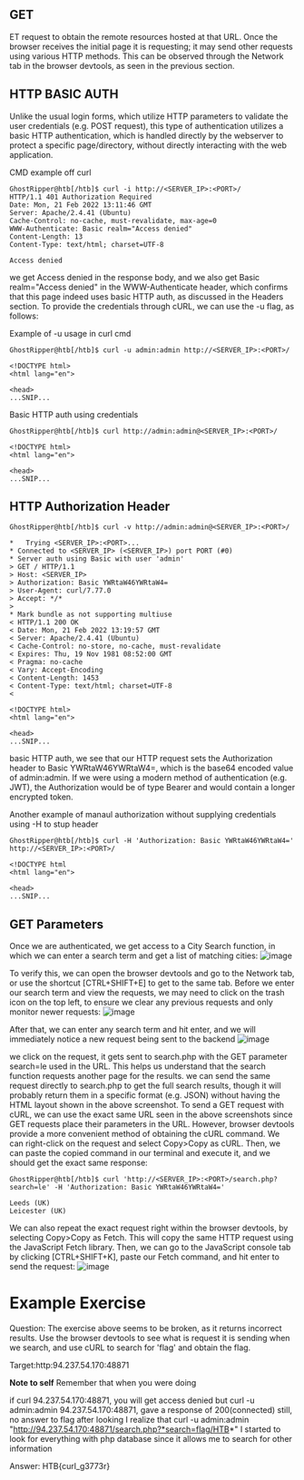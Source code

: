 ## GET 
ET request to obtain the remote resources hosted at that URL. Once the browser receives the initial page it is requesting; it may send other requests using various HTTP methods. This can be observed through the Network tab in the browser devtools, as seen in the previous section.

## HTTP BASIC AUTH 

Unlike the usual login forms, which utilize HTTP parameters to validate the user credentials (e.g. POST request), this type of authentication utilizes a basic HTTP authentication, which is handled directly by the webserver to protect a specific page/directory, without directly interacting with the web application.

CMD example off curl 
```
GhostRipper@htb[/htb]$ curl -i http://<SERVER_IP>:<PORT>/
HTTP/1.1 401 Authorization Required
Date: Mon, 21 Feb 2022 13:11:46 GMT
Server: Apache/2.4.41 (Ubuntu)
Cache-Control: no-cache, must-revalidate, max-age=0
WWW-Authenticate: Basic realm="Access denied"
Content-Length: 13
Content-Type: text/html; charset=UTF-8

Access denied
```
we get Access denied in the response body, and we also get Basic realm="Access denied" in the WWW-Authenticate header, which confirms that this page indeed uses basic HTTP auth, as discussed in the Headers section. To provide the credentials through cURL, we can use the -u flag, as follows:

Example of -u usage in curl cmd 
```
GhostRipper@htb[/htb]$ curl -u admin:admin http://<SERVER_IP>:<PORT>/

<!DOCTYPE html>
<html lang="en">

<head>
...SNIP...
````

Basic HTTP auth using credentials 
```
GhostRipper@htb[/htb]$ curl http://admin:admin@<SERVER_IP>:<PORT>/

<!DOCTYPE html>
<html lang="en">

<head>
...SNIP...
```
## HTTP Authorization Header
```
GhostRipper@htb[/htb]$ curl -v http://admin:admin@<SERVER_IP>:<PORT>/

*   Trying <SERVER_IP>:<PORT>...
* Connected to <SERVER_IP> (<SERVER_IP>) port PORT (#0)
* Server auth using Basic with user 'admin'
> GET / HTTP/1.1
> Host: <SERVER_IP>
> Authorization: Basic YWRtaW46YWRtaW4=
> User-Agent: curl/7.77.0
> Accept: */*
> 
* Mark bundle as not supporting multiuse
< HTTP/1.1 200 OK
< Date: Mon, 21 Feb 2022 13:19:57 GMT
< Server: Apache/2.4.41 (Ubuntu)
< Cache-Control: no-store, no-cache, must-revalidate
< Expires: Thu, 19 Nov 1981 08:52:00 GMT
< Pragma: no-cache
< Vary: Accept-Encoding
< Content-Length: 1453
< Content-Type: text/html; charset=UTF-8
< 

<!DOCTYPE html>
<html lang="en">

<head>
...SNIP...
```
basic HTTP auth, we see that our HTTP request sets the Authorization header to Basic YWRtaW46YWRtaW4=, which is the base64 encoded value of admin:admin. If we were using a modern method of authentication (e.g. JWT), the Authorization would be of type Bearer and would contain a longer encrypted token.

Another example of manaul authorization without supplying credentials using -H to stup header
```
GhostRipper@htb[/htb]$ curl -H 'Authorization: Basic YWRtaW46YWRtaW4=' http://<SERVER_IP>:<PORT>/

<!DOCTYPE html
<html lang="en">

<head>
...SNIP...
```
## GET Parameters
Once we are authenticated, we get access to a City Search function, in which we can enter a search term and get a list of matching cities:
![image](https://github.com/RipperGh/BugHunting-D/assets/165308866/abb2a633-1ce5-457d-a4bb-34a747a0a518)

To verify this, we can open the browser devtools and go to the Network tab, or use the shortcut [CTRL+SHIFT+E] to get to the same tab. Before we enter our search term and view the requests, we may need to click on the trash icon on the top left, to ensure we clear any previous requests and only monitor newer requests:
![image](https://github.com/RipperGh/BugHunting-D/assets/165308866/d134ecc2-88c7-42a4-a393-4fbd1f3d29be)

After that, we can enter any search term and hit enter, and we will immediately notice a new request being sent to the backend
![image](https://github.com/RipperGh/BugHunting-D/assets/165308866/c11b1287-38f5-46d9-a571-ad067e0e5202)

we click on the request, it gets sent to search.php with the GET parameter search=le used in the URL. This helps us understand that the search function requests another page for the results.
we can send the same request directly to search.php to get the full search results, though it will probably return them in a specific format (e.g. JSON) without having the HTML layout shown in the above screenshot.
To send a GET request with cURL, we can use the exact same URL seen in the above screenshots since GET requests place their parameters in the URL. However, browser devtools provide a more convenient method of obtaining the cURL command. We can right-click on the request and select Copy>Copy as cURL. Then, we can paste the copied command in our terminal and execute it, and we should get the exact same response:


```
GhostRipper@htb[/htb]$ curl 'http://<SERVER_IP>:<PORT>/search.php?search=le' -H 'Authorization: Basic YWRtaW46YWRtaW4='

Leeds (UK)
Leicester (UK)
```

We can also repeat the exact request right within the browser devtools, by selecting Copy>Copy as Fetch. This will copy the same HTTP request using the JavaScript Fetch library. Then, we can go to the JavaScript console tab by clicking [CTRL+SHIFT+K], paste our Fetch command, and hit enter to send the request:
![image](https://github.com/RipperGh/BugHunting-D/assets/165308866/65760668-779e-40f0-87e8-41605ffabd54)


# Example Exercise 
Question: 
  The exercise above seems to be broken, as it returns incorrect results. Use the browser devtools to see what is request it is sending when we search, and use cURL to search for 'flag' and obtain the flag.

Target:http:94.237.54.170:48871

**Note to self** 
  Remember that when you were doing 
  
  if
  curl 94.237.54.170:48871, you will get access denied
  but
  curl -u admin:admin 94.237.54.170:48871, gave a response of 200(connected)
  still, no answer to flag 
  after looking I realize that 
  curl -u admin:admin "http://94.237.54.170:48871/search.php?*search=flag/HTB*"
  I started to look for everything with php database since it allows me to search for other information
  
Answer:
  HTB{curl_g3773r}

